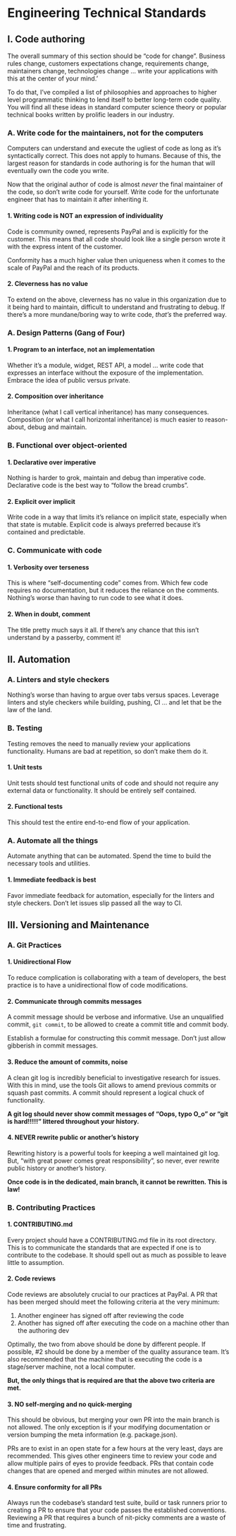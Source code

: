 # Engineering Technical Standards

## I. Code authoring

The overall summary of this section should be “code for change”. Business rules change, customers expectations change, requirements change, maintainers change, technologies change … write your applications with this at the center of your mind.’

To do that, I’ve compiled a list of philosophies and approaches to higher level programmatic thinking to lend itself to better long-term code quality. You will find all these ideas in standard computer science theory or popular technical books written by prolific leaders in our industry.

### A. Write code for the maintainers, not for the computers

Computers can understand and execute the ugliest of code as long as it’s syntactically correct. This does not apply to humans. Because of this, the largest reason for standards in code authoring is for the human that will eventually own the code you write.

Now that the original author of code is almost *never* the final maintainer of the code, so don’t write code for yourself. Write code for the unfortunate engineer that has to maintain it after inheriting it.

#### 1. Writing code is NOT an expression of individuality

Code is community owned, represents PayPal and is explicitly for the customer. This means that all code should look like a single person wrote it with the express intent of the customer.

Conformity has a much higher value then uniqueness when it comes to the scale of PayPal and the reach of its products. 

#### 2. Cleverness has no value

To extend on the above, cleverness has no value in this organization due to it being hard to maintain, difficult to understand and frustrating to debug. If there’s a more mundane/boring way to write code, *that’s* the preferred way.

### A. Design Patterns (Gang of Four)

#### 1. Program to an interface, not an implementation

Whether it’s a module, widget, REST API, a model … write code that expresses an interface without the exposure of the implementation. Embrace the idea of public versus private.

#### 2. Composition over inheritance

Inheritance (what I call vertical inheritance) has many consequences. Composition (or what I call horizontal inheritance) is much easier to reason-about, debug and maintain.

### B. Functional over object-oriented

#### 1. Declarative over imperative

Nothing is harder to grok, maintain and debug than imperative code. Declarative code is the best way to “follow the bread crumbs”.

#### 2. Explicit over implicit

Write code in a way that limits it’s reliance on implicit state, especially when that state is mutable. Explicit code is always preferred because it’s contained and predictable.

### C. Communicate with code

#### 1. Verbosity over terseness

This is where “self-documenting code” comes from. Which few code requires no documentation, but it reduces the reliance on the comments. Nothing’s worse than having to run code to see what it does.

#### 2. When in doubt, comment

The title pretty much says it all. If there’s any chance that this isn’t understand by a passerby, comment it!


## II. Automation

### A. Linters and style checkers

Nothing’s worse than having to argue over tabs versus spaces. Leverage linters and style checkers while building, pushing, CI … and let that be the law of the land.

### B. Testing

Testing removes the need to manually review your applications functionality. Humans are bad at repetition, so don’t make them do it.

#### 1. Unit tests

Unit tests should test functional units of code and should not require any external data or functionality. It should be entirely self contained.

#### 2. Functional tests

This should test the entire end-to-end flow of your application.

### A. Automate all the things

Automate anything that can be automated. Spend the time to build the necessary tools and utilities.

#### 1. Immediate feedback is best

Favor immediate feedback for automation, especially for the linters and style checkers. Don’t let issues slip passed all the way to CI.


## III. Versioning and Maintenance

### A. Git Practices

#### 1. Unidirectional Flow

To reduce complication is collaborating with a team of developers, the best practice is to have a unidirectional flow of code modifications.

#### 2. Communicate through commits messages

A commit message should be verbose and informative. Use an unqualified commit, `git commit`, to be allowed to create a commit title and commit body.

Establish a formulae for constructing this commit message. Don’t just allow gibberish in commit messages.

#### 3. Reduce the amount of commits, noise

A clean git log is incredibly beneficial to investigative research for issues. With this in mind, use the tools Git allows to amend previous commits or squash past commits. A commit should represent a logical chuck of functionality.

**A git log should never show commit messages of “Oops, typo O_o” or “git is hard!!!!!” littered throughout your history.**

#### 4. NEVER rewrite public or another’s history

Rewriting history is a powerful tools for keeping a well maintained git log. But, “with great power comes great responsibility”, so never, ever rewrite public history or another’s history.

**Once code is in the dedicated, main branch, it cannot be rewritten. This is law!**

### B. Contributing Practices

#### 1. CONTRIBUTING.md

Every project should have a CONTRIBUTING.md  file in its root directory. This is to communicate the standards that are expected if one is to contribute to the codebase. It should spell out as much as possible to leave little to assumption.

#### 2. Code reviews

Code reviews are absolutely crucial to our practices at PayPal. A PR that has been merged should meet the following criteria at the very minimum:

1. Another engineer has signed off after reviewing the code
2. Another has signed off after executing the code on a machine other than the authoring dev

Optimally, the two from above should be done by different people. If possible, #2 should be done by a member of the quality assurance team. It’s also recommended that the machine that is executing the code is a stage/server machine, not a local computer.

**But, the only things that is required are that the above two criteria are met.**

#### 3. NO self-merging and no quick-merging

This should be obvious, but merging your own PR into the main branch is not allowed. The only exception is if your modifying documentation or version bumping the meta information (e.g. package.json).

PRs are to exist in an open state for a few hours at the very least, days are recommended. This gives other engineers time to review your code and allow multiple pairs of eyes to provide feedback. PRs that contain code changes that are opened and merged within minutes are not allowed.

#### 4. Ensure conformity for all PRs

Always run the codebase’s standard test suite, build or task runners prior to creating a PR to ensure that your code passes the established conventions. Reviewing a PR that requires a bunch of nit-picky comments are a waste of time and frustrating.
